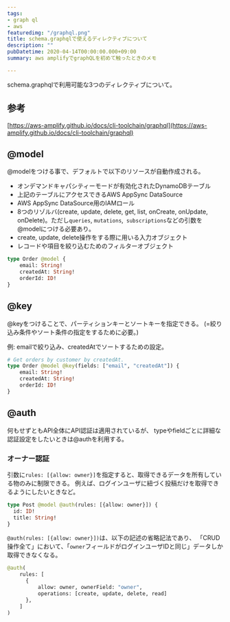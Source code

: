 ```yaml
---
tags:
- graph ql
- aws
featuredimg: "/graphql.png"
title: schema.graphqlで使えるディレクティブについて
description: ""
pubDatetime: 2020-04-14T00:00:00.000+09:00
summary: aws amplifyでgraphQLを初めて触ったときのメモ

---
```

schema.graphqlで利用可能な3つのディレクティブについて。
## 参考
[https://aws-amplify.github.io/docs/cli-toolchain/graphql](https://aws-amplify.github.io/docs/cli-toolchain/graphql)

## @model
@modelをつける事で、デフォルトで以下のリソースが自動作成される。

- オンデマンドキャパシティーモードが有効化されたDynamoDBテーブル
- 上記のテーブルにアクセスできるAWS AppSync DataSource
- AWS AppSync DataSource用のIAMロール
- 8つのリゾルバ(create, update, delete, get, list, onCreate, onUpdate, onDelete)。ただし`queries`, `mutations`,` subscriptions`などの引数を@modelにつける必要あり。
- create, update, delete操作をする際に用いる入力オブジェクト
- レコードや項目を絞り込むためのフィルターオブジェクト

```graphql
type Order @model {
    email: String!
    createdAt: String!
    orderId: ID!
}
```

## @key
@keyをつけることで、パーティションキーとソートキーを指定できる。
(=絞り込み条件やソート条件の指定をするために必要。)

例: emailで絞り込み、createdAtでソートするための設定。
```graphql
# Get orders by customer by createdAt.
type Order @model @key(fields: ["email", "createdAt"]) {
    email: String!
    createdAt: String!
    orderId: ID!
}
```

## @auth
何もせずともAPI全体にAPI認証は適用されているが、
typeやfieldごとに詳細な認証設定をしたいときは@authを利用する。

### オーナー認証
引数に`rules: [{allow: owner}]`を指定すると、取得できるデータを所有している物のみに制限できる。
例えば、ログインユーザに紐づく投稿だけを取得できるようにしたいときなど。

``` graphql
type Post @model @auth(rules: [{allow: owner}]) {
  id: ID!
  title: String!
}
```
`@auth(rules: [{allow: owner}])`は、以下の記述の省略記法であり、
「CRUD操作全て」において、「`owner`フィールドがログインユーザIDと同じ」データしか取得できなくなる。
``` graphql
@auth(
    rules: [
      {
	      allow: owner, ownerField: "owner", 
	      operations: [create, update, delete, read]
      },
    ]
)
```
